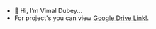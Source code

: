 - 👋 Hi, I’m Vimal Dubey... 
- For project's you can view [Google Drive Link!](https://drive.google.com/drive/folders/1x1rhYqQm9hwNn_SpAY9d8JvAdqycjgxF?usp=share_link).

<!---
thisisvd/thisisvd is a ✨ special ✨ repository because its `README.md` (this file) appears on your GitHub profile.
You can click the Preview link to take a look at your changes.

--->
